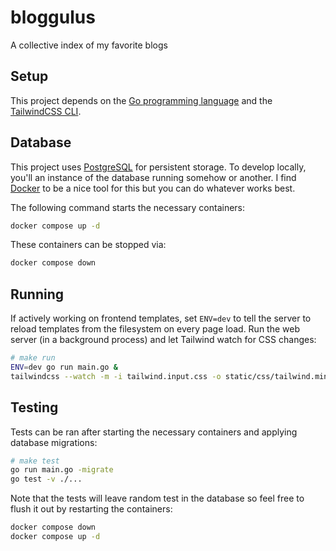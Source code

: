 # bloggulus
A collective index of my favorite blogs

## Setup
This project depends on the [Go programming language](https://golang.org/dl/) and the [TailwindCSS CLI](https://tailwindcss.com/blog/standalone-cli).

## Database
This project uses [PostgreSQL](https://www.postgresql.org/) for persistent storage.
To develop locally, you'll an instance of the database running somehow or another.
I find [Docker](https://www.docker.com/) to be a nice tool for this but you can do whatever works best.

The following command starts the necessary containers:
```bash
docker compose up -d
```

These containers can be stopped via:
```bash
docker compose down
```

## Running
If actively working on frontend templates, set `ENV=dev` to tell the server to reload templates from the filesystem on every page load.
Run the web server (in a background process) and let Tailwind watch for CSS changes:
```bash
# make run
ENV=dev go run main.go &
tailwindcss --watch -m -i tailwind.input.css -o static/css/tailwind.min.css
```

## Testing
Tests can be ran after starting the necessary containers and applying database migrations:
```bash
# make test
go run main.go -migrate
go test -v ./...
```

Note that the tests will leave random test in the database so feel free to flush it out by restarting the containers:
```bash
docker compose down
docker compose up -d
```
